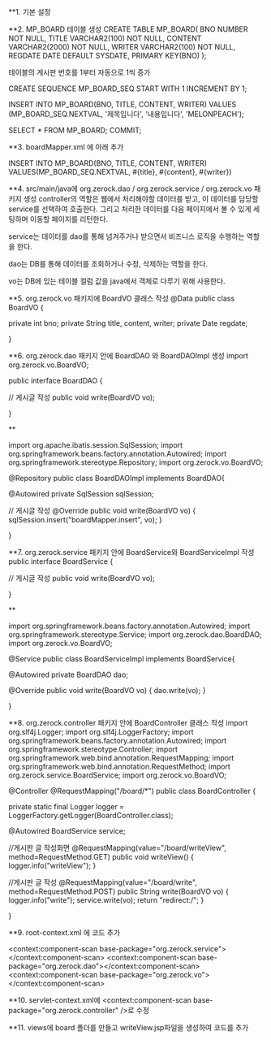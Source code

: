 **1. 기본 설정

**2. MP_BOARD 테이블 생성
CREATE TABLE MP_BOARD(
    BNO NUMBER NOT NULL,
    TITLE VARCHAR2(100)     NOT NULL,
    CONTENT VARCHAR2(2000)  NOT NULL,
    WRITER VARCHAR2(100)    NOT NULL,
    REGDATE DATE            DEFAULT SYSDATE,
    PRIMARY KEY(BNO)
);

테이블의 게시판 번호를 1부터 자동으로 1씩 증가

CREATE SEQUENCE MP_BOARD_SEQ
START WITH 1
INCREMENT BY 1;

INSERT INTO MP_BOARD(BNO, TITLE, CONTENT, WRITER)
     VALUES (MP_BOARD_SEQ.NEXTVAL, '제목입니다', '내용입니다', 'MELONPEACH');

SELECT * FROM MP_BOARD;
COMMIT;




**3. boardMapper.xml 에 아래 추가
<!-- 게시판 글 작성 -->
<insert id="insert">
	   INSERT INTO MP_BOARD(BNO, TITLE, CONTENT, WRITER)
	   VALUES(MP_BOARD_SEQ.NEXTVAL, #{title}, #{content}, #{writer})
</insert>

**4. src/main/java에 org.zerock.dao / org.zerock.service / org.zerock.vo 패키지 생성
controller의 역할은 웹에서 처리해야할 데이터를 받고, 이 데이터를 담당할 service를 선택하여 호출한다.
그리고 처리한 데이터를 다음 페이지에서 볼 수 있게 세팅하며 이동할 페이지를 리턴한다.

service는 데이터를 dao를 통해 넘겨주거나 받으면서 비즈니스 로직을 수행하는 역할을 한다.

dao는 DB를 통해 데이터를 조회하거나 수정, 삭제하는 역할을 한다.

vo는 DB에 있는 테이블 컬럼 값을 java에서 객체로 다루기 위해 사용한다.

**5. org.zerock.vo 패키지에 BoardVO 클래스 작성
@Data
public class BoardVO {
	
private int bno;
private String title, content, writer;
private Date regdate;

}

**6. org.zerock.dao 패키지 안에 BoardDAO 와 BoardDAOImpl 생성
import org.zerock.vo.BoardVO;

public interface BoardDAO {
	
// 게시글 작성
public void write(BoardVO vo);

}

**

import org.apache.ibatis.session.SqlSession;
import org.springframework.beans.factory.annotation.Autowired;
import org.springframework.stereotype.Repository;
import org.zerock.vo.BoardVO;

@Repository
public class BoardDAOImpl implements BoardDAO{
	
 @Autowired
 private SqlSession sqlSession;

 // 게시글 작성
 @Override
 public void write(BoardVO vo) {
 	 sqlSession.insert("boardMapper.insert", vo);
 }

}


**7. org.zerock.service 패키지 안에 BoardService와 BoardServiceImpl 작성
public interface BoardService {
	
// 게시글 작성
public void write(BoardVO vo);
	
}

**

import org.springframework.beans.factory.annotation.Autowired;
import org.springframework.stereotype.Service;
import org.zerock.dao.BoardDAO;
import org.zerock.vo.BoardVO;

@Service
public class BoardServiceImpl implements BoardService{
	
 @Autowired
 private BoardDAO dao;

 @Override
 public void write(BoardVO vo) {
 	 dao.write(vo);
 }

}


**8. org.zerock.controller 패키지 안에 BoardController 클래스 작성
import org.slf4j.Logger;
import org.slf4j.LoggerFactory;
import org.springframework.beans.factory.annotation.Autowired;
import org.springframework.stereotype.Controller;
import org.springframework.web.bind.annotation.RequestMapping;
import org.springframework.web.bind.annotation.RequestMethod;
import org.zerock.service.BoardService;
import org.zerock.vo.BoardVO;

@Controller
@RequestMapping("/board/*")
public class BoardController {
	
 private static final Logger logger = LoggerFactory.getLogger(BoardController.class);

 @Autowired
 BoardService service;

 //게시판 글 작성화면
 @RequestMapping(value="/board/writeView", method=RequestMethod.GET)
 public void writeView() {
	logger.info("writeView");
 }

 //게시판 글 작성
 @RequestMapping(value="/board/write", method=RequestMethod.POST)
 public String write(BoardVO vo) {
	logger.info("write");
	service.write(vo);
	return "redirect:/";
 }
	
}

**9. root-context.xml 에 코드 추가
<!-- scan -->
<context:component-scan base-package="org.zerock.service"></context:component-scan>
<context:component-scan base-package="org.zerock.dao"></context:component-scan>
<context:component-scan base-package="org.zerock.vo"></context:component-scan>

**10. servlet-context.xml에
<context:component-scan base-package="org.zerock.controller" />로 수정


**11. views에 board 폴더를 만들고 writeView.jsp파일을 생성하여 코드를 추가























